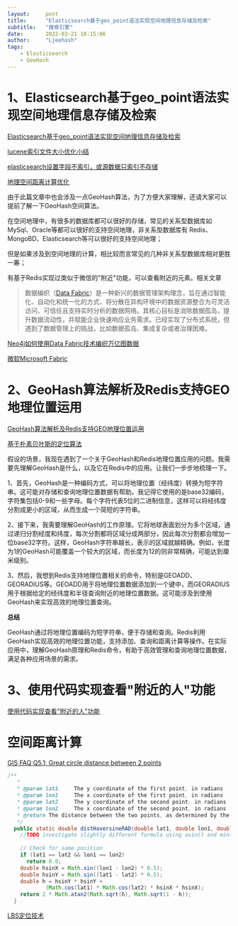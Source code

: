 ```yaml
---
layout:     post
title:      "Elasticsearch基于geo_point语法实现空间地理信息存储及检索"
subtitle:   "搜索引擎"
date:       2022-03-21 10:15:06
author:     "Ljeehash"
tags:
    - Elasticsearch
    - GeoHash
---
```


# 1、Elasticsearch基于geo_point语法实现空间地理信息存储及检索

[Elasticsearch基于geo_point语法实现空间地理信息存储及检索](https://zhuanlan.zhihu.com/p/378770937?utm_id=0)

[lucene索引文件大小优化小结](https://www.cnblogs.com/LBSer/p/4068864.html)

[elasticsearch设置字段不索引，或源数据只索引不存储](https://blog.csdn.net/nddjava/article/details/114880045)

[地理空间距离计算优化](https://tech.meituan.com/2014/09/05/lucene-distance.html)

由于此篇文章中也会涉及一点GeoHash算法，为了方便大家理解，还请大家可以提前了解一下GeoHash空间算法。



在空间地理中，有很多的数据库都可以很好的存储，常见的关系型数据库如 MySql、Oracle等都可以很好的支持空间地理，非关系型数据库有 Redis、MongoBD、Elasticsearch等可以很好的支持空间地理；


但是如果涉及到空间地理的计算，相比较而言常见的几种非关系型数据库相对更胜一筹；



有基于Redis实现过类似于微信的"附近"功能，可以查看附近的元素。相关文章

> 数据编织（[Data Fabric](https://www.sap.com/resources/what-is-data-fabric)）是一种新兴的数据管理架构理念，旨在通过智能化、自动化和统一化的方式，将分散在异构环境中的数据资源整合为可灵活访问、可信任且支持实时分析的数据网络。其核心目标是消除数据孤岛，提升数据流动性，并赋能企业快速响应业务需求。已经实现了分布式系统，但遇到了数据管理上的挑战，比如数据孤岛、集成复杂或者治理困难。

[Neo4j如何使用Data Fabric技术编织万亿图数据](https://cloud.tencent.com/developer/article/2091923)

[微软Microsoft Fabric](https://learn.microsoft.com/en-us/fabric/fundamentals/microsoft-fabric-overview)



# 2、GeoHash算法解析及Redis支持GEO地理位置运用

[GeoHash算法解析及Redis支持GEO地理位置运用](https://zhuanlan.zhihu.com/p/38639394)


[基于朴素贝叶斯的定位算法](https://www.cnblogs.com/LBSer/p/4020370.html)

假设的场景，我现在遇到了一个关于GeoHash和Redis地理位置应用的问题。我需要先理解GeoHash是什么，以及它在Redis中的应用。让我们一步步地梳理一下。

1、首先，GeoHash是一种编码方式，可以将地理位置（经纬度）转换为短字符串。这可能对存储和查询地理位置数据有帮助。我记得它使用的是base32编码，字符集包括0-9和一些字母。每个字符代表5位的二进制信息，这样可以将经纬度分割成更小的区域，从而生成一个简短的字符串。

2、接下来，我需要理解GeoHash的工作原理。它将地球表面划分为多个区域，通过递归分割经度和纬度，每次分割都将区域分成两部分，因此每次分割都会增加一位base32字符。这样，GeoHash字符串越长，表示的区域就越精确。例如，长度为1的GeoHash可能覆盖一个较大的区域，而长度为12的则非常精确，可能达到厘米级别。

3、然后，我想到Redis支持地理位置相关的命令，特别是GEOADD、GEORADIUS等。GEOADD用于将地理位置数据添加到一个键中，而GEORADIUS用于根据给定的经纬度和半径查询附近的地理位置数据。这可能涉及到使用GeoHash来实现高效的地理位置查询。

**总结**

GeoHash通过将地理位置编码为短字符串，便于存储和查询。Redis利用GeoHash实现高效的地理位置功能，支持添加、查询和距离计算等操作。在实际应用中，理解GeoHash原理和Redis命令，有助于高效管理和查询地理位置数据，满足各种应用场景的需求。

# 3、使用代码实现查看"附近的人"功能

[使用代码实现查看"附近的人"功能](https://zhuanlan.zhihu.com/p/95967044)



# 空间距离计算

[GIS FAQ Q5.1: Great circle distance between 2 points](http://www.movable-type.co.uk/scripts/gis-faq-5.1.html)

```java
/**
   *
   * @param lat1     The y coordinate of the first point, in radians
   * @param lon1     The x coordinate of the first point, in radians
   * @param lat2     The y coordinate of the second point, in radians
   * @param lon2     The x coordinate of the second point, in radians
   * @return The distance between the two points, as determined by the Haversine formula, in radians.
   */
  public static double distHaversineRAD(double lat1, double lon1, double lat2, double lon2) {
    //TODO investigate slightly different formula using asin() and min() http://www.movable-type.co.uk/scripts/gis-faq-5.1.html
 
    // Check for same position
    if (lat1 == lat2 && lon1 == lon2)
      return 0.0;
    double hsinX = Math.sin((lon1 - lon2) * 0.5);
    double hsinY = Math.sin((lat1 - lat2) * 0.5);
    double h = hsinY * hsinY +
            (Math.cos(lat1) * Math.cos(lat2) * hsinX * hsinX);
    return 2 * Math.atan2(Math.sqrt(h), Math.sqrt(1 - h));
  }
```

[LBS定位技术](https://www.cnblogs.com/LBSer/p/3295642.html)
